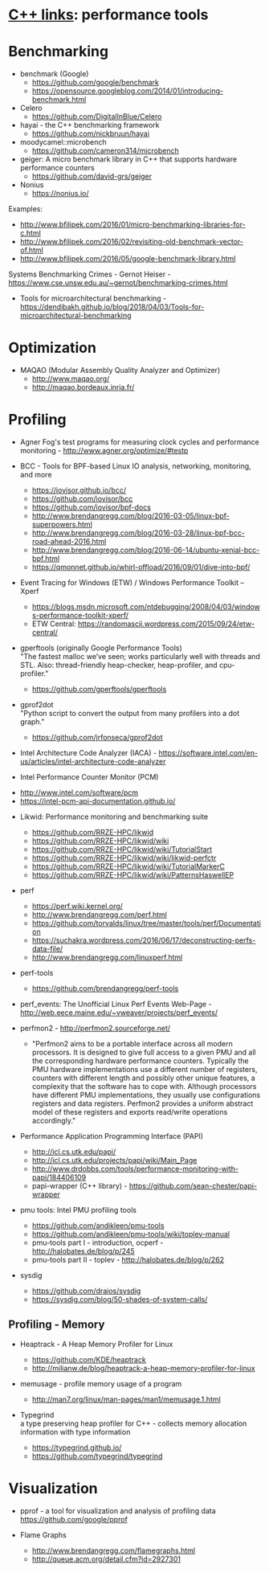 # [C++ links](README.md): performance tools

# Benchmarking

* benchmark (Google)
  - https://github.com/google/benchmark
  - https://opensource.googleblog.com/2014/01/introducing-benchmark.html
* Celero
  - https://github.com/DigitalInBlue/Celero
* hayai - the C++ benchmarking framework
  - https://github.com/nickbruun/hayai
* moodycamel::microbench
  - https://github.com/cameron314/microbench
* geiger: A micro benchmark library in C++ that supports hardware performance counters
  - https://github.com/david-grs/geiger
* Nonius
  - https://nonius.io/

Examples:  
- http://www.bfilipek.com/2016/01/micro-benchmarking-libraries-for-c.html
- http://www.bfilipek.com/2016/02/revisiting-old-benchmark-vector-of.html
- http://www.bfilipek.com/2016/05/google-benchmark-library.html

Systems Benchmarking Crimes - Gernot Heiser - https://www.cse.unsw.edu.au/~gernot/benchmarking-crimes.html

* Tools for microarchitectural benchmarking - https://dendibakh.github.io/blog/2018/04/03/Tools-for-microarchitectural-benchmarking

# Optimization

* MAQAO (Modular Assembly Quality Analyzer and Optimizer)
  - http://www.maqao.org/
  - http://maqao.bordeaux.inria.fr/

# Profiling

* Agner Fog's test programs for measuring clock cycles and performance monitoring - http://www.agner.org/optimize/#testp

* BCC - Tools for BPF-based Linux IO analysis, networking, monitoring, and more 
  - https://iovisor.github.io/bcc/
  - https://github.com/iovisor/bcc
  - https://github.com/iovisor/bpf-docs
  - http://www.brendangregg.com/blog/2016-03-05/linux-bpf-superpowers.html
  - http://www.brendangregg.com/blog/2016-03-28/linux-bpf-bcc-road-ahead-2016.html
  - http://www.brendangregg.com/blog/2016-06-14/ubuntu-xenial-bcc-bpf.html
  - https://qmonnet.github.io/whirl-offload/2016/09/01/dive-into-bpf/

* Event Tracing for Windows (ETW) / Windows Performance Toolkit – Xperf
  - https://blogs.msdn.microsoft.com/ntdebugging/2008/04/03/windows-performance-toolkit-xperf/
  - ETW Central: https://randomascii.wordpress.com/2015/09/24/etw-central/

* gperftools (originally Google Performance Tools)  
  "The fastest malloc we’ve seen; works particularly well with threads and STL. Also: thread-friendly heap-checker, heap-profiler, and cpu-profiler."
  - https://github.com/gperftools/gperftools

* gprof2dot  
  "Python script to convert the output from many profilers into a dot graph."
  - https://github.com/jrfonseca/gprof2dot

* Intel Architecture Code Analyzer (IACA) - https://software.intel.com/en-us/articles/intel-architecture-code-analyzer

* Intel Performance Counter Monitor (PCM)
 - http://www.intel.com/software/pcm
 - https://intel-pcm-api-documentation.github.io/

* Likwid: Performance monitoring and benchmarking suite
  - https://github.com/RRZE-HPC/likwid
  - https://github.com/RRZE-HPC/likwid/wiki
  - https://github.com/RRZE-HPC/likwid/wiki/TutorialStart
  - https://github.com/RRZE-HPC/likwid/wiki/likwid-perfctr
  - https://github.com/RRZE-HPC/likwid/wiki/TutorialMarkerC
  - https://github.com/RRZE-HPC/likwid/wiki/PatternsHaswellEP

* perf
  - https://perf.wiki.kernel.org/
  - http://www.brendangregg.com/perf.html
  - https://github.com/torvalds/linux/tree/master/tools/perf/Documentation
  - https://suchakra.wordpress.com/2016/06/17/deconstructing-perfs-data-file/
  - http://www.brendangregg.com/linuxperf.html

* perf-tools
  - https://github.com/brendangregg/perf-tools

* perf_events: The Unofficial Linux Perf Events Web-Page - http://web.eece.maine.edu/~vweaver/projects/perf_events/

* perfmon2 - http://perfmon2.sourceforge.net/
  - "Perfmon2 aims to be a portable interface across all modern processors. It is designed to give full access to a given PMU and all the corresponding hardware performance counters. Typically the PMU hardware implementations use a different number of registers, counters with different length and possibly other unique features, a complexity that the software has to cope with. Although processors have different PMU implementations, they usually use configurations registers and data registers. Perfmon2 provides a uniform abstract model of these registers and exports read/write operations accordingly."

* Performance Application Programming Interface (PAPI)
  - http://icl.cs.utk.edu/papi/
  - http://icl.cs.utk.edu/projects/papi/wiki/Main_Page
  - http://www.drdobbs.com/tools/performance-monitoring-with-papi/184406109
  - papi-wrapper (C++ library) - https://github.com/sean-chester/papi-wrapper

* pmu tools: Intel PMU profiling tools
  - https://github.com/andikleen/pmu-tools
  - https://github.com/andikleen/pmu-tools/wiki/toplev-manual
  - pmu-tools part I - introduction, ocperf - http://halobates.de/blog/p/245
  - pmu-tools part II - toplev - http://halobates.de/blog/p/262

* sysdig
  - https://github.com/draios/sysdig
  - https://sysdig.com/blog/50-shades-of-system-calls/

## Profiling - Memory

* Heaptrack - A Heap Memory Profiler for Linux
  - https://github.com/KDE/heaptrack
  - http://milianw.de/blog/heaptrack-a-heap-memory-profiler-for-linux

* memusage - profile memory usage of a program
  - http://man7.org/linux/man-pages/man1/memusage.1.html

* Typegrind  
  a type preserving heap profiler for C++ - collects memory allocation information with type information
  - https://typegrind.github.io/
  - https://github.com/typegrind/typegrind

# Visualization

* pprof - a tool for visualization and analysis of profiling data  
https://github.com/google/pprof

* Flame Graphs
  - http://www.brendangregg.com/flamegraphs.html
  - http://queue.acm.org/detail.cfm?id=2927301
